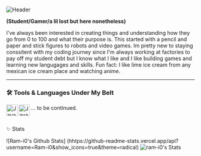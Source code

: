 ### 

![Header](./github-header-image.png)

**(Student/Gamer/a lil lost but here nonetheless)**

I've always been interested in creating things and understanding how they go from 0 to 100 and what their purpose is. This started with a pencil and paper and stick figures to robots and video games. Im pretty new to staying conssitent with my coding journey since I'm always working at factories to pay off my student debt but I know what I like and I like building games and learning new langugages and skills. Fun fact: I like lime ice cream from any mexican ice cream place and watching anime.

---
### 🛠️ Tools & Languages Under My Belt
<img align="left" alt="Java" width="30px" style="paddding-right:10px;" src="https://cdn.jsdelivr.net/gh/devicons/devicon@latest/icons/python/python-original.svg" />
<img align="left" alt="Java" width="30px" style="paddding-right:10px;" src="https://cdn.jsdelivr.net/gh/devicons/devicon@latest/icons/javascript/javascript-plain.svg" />

 ... to be continued.


#

✨ Stats 

![Ram-i0's Github Stats] (hhtps://github-readme-stats.vercel.app/api?username=Ram-i0&show_icons=true&theme=radical)
![ram-i0's Stats](https://github-readme-stats.vercel.app/api?username=ram-i0&theme=gotham&show_icons=true&hide_border=true&count_private=false)
#

